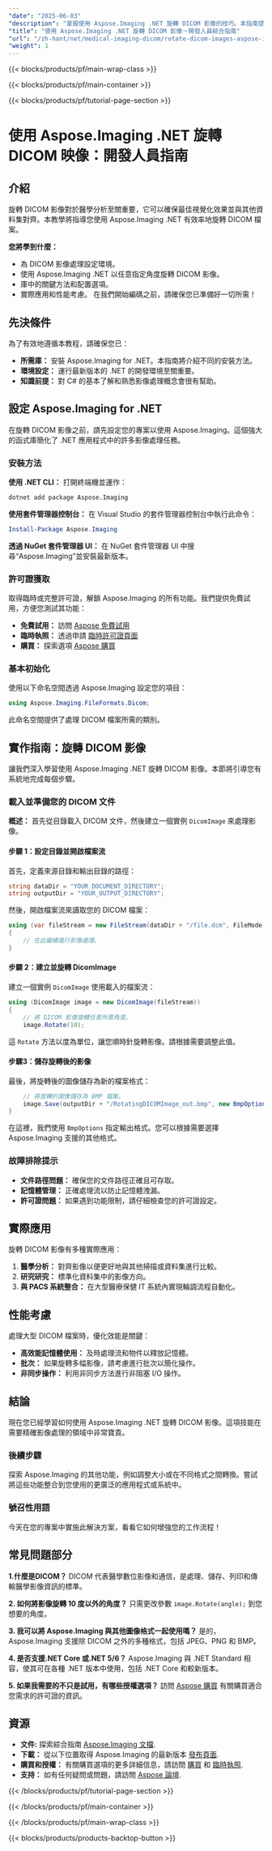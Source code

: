 ```yaml
---
"date": "2025-06-03"
"description": "掌握使用 Aspose.Imaging .NET 旋轉 DICOM 影像的技巧。本指南提供逐步說明和實際應用。"
"title": "使用 Aspose.Imaging .NET 旋轉 DICOM 影像－開發人員綜合指南"
"url": "/zh-hant/net/medical-imaging-dicom/rotate-dicom-images-aspose-imaging-net/"
"weight": 1
---
```


{{< blocks/products/pf/main-wrap-class >}}

{{< blocks/products/pf/main-container >}}

{{< blocks/products/pf/tutorial-page-section >}}
# 使用 Aspose.Imaging .NET 旋轉 DICOM 映像：開發人員指南

## 介紹
旋轉 DICOM 影像對於醫學分析至關重要，它可以確保最佳視覺化效果並與其他資料集對齊。本教學將指導您使用 Aspose.Imaging .NET 有效率地旋轉 DICOM 檔案。

**您將學到什麼：**
- 為 DICOM 影像處理設定環境。
- 使用 Aspose.Imaging .NET 以任意指定角度旋轉 DICOM 影像。
- 庫中的關鍵方法和配置選項。
- 實際應用和性能考慮。
在我們開始編碼之前，請確保您已準備好一切所需！

## 先決條件
為了有效地遵循本教程，請確保您已：
- **所需庫：** 安裝 Aspose.Imaging for .NET。本指南將介紹不同的安裝方法。
- **環境設定：** 運行最新版本的 .NET 的開發環境至關重要。
- **知識前提：** 對 C# 的基本了解和熟悉影像處理概念會很有幫助。

## 設定 Aspose.Imaging for .NET
在旋轉 DICOM 影像之前，請先設定您的專案以使用 Aspose.Imaging。這個強大的函式庫簡化了 .NET 應用程式中的許多影像處理任務。

### 安裝方法
**使用 .NET CLI：**
打開終端機並運作：
```bash
dotnet add package Aspose.Imaging
```

**使用套件管理器控制台：**
在 Visual Studio 的套件管理器控制台中執行此命令：
```powershell
Install-Package Aspose.Imaging
```

**透過 NuGet 套件管理器 UI：**
在 NuGet 套件管理器 UI 中搜尋“Aspose.Imaging”並安裝最新版本。

### 許可證獲取
取得臨時或完整許可證，解鎖 Aspose.Imaging 的所有功能。我們提供免費試用，方便您測試其功能：
- **免費試用：** 訪問 [Aspose 免費試用](https://releases.aspose.com/imaging/net/)
- **臨時執照：** 透過申請 [臨時許可證頁面](https://purchase.aspose.com/temporary-license/)
- **購買：** 探索選項 [Aspose 購買](https://purchase.aspose.com/buy)

### 基本初始化
使用以下命名空間透過 Aspose.Imaging 設定您的項目：
```csharp
using Aspose.Imaging.FileFormats.Dicom;
```
此命名空間提供了處理 DICOM 檔案所需的類別。

## 實作指南：旋轉 DICOM 影像
讓我們深入學習使用 Aspose.Imaging .NET 旋轉 DICOM 影像。本節將引導您有系統地完成每個步驟。

### 載入並準備您的 DICOM 文件
**概述：**
首先從目錄載入 DICOM 文件，然後建立一個實例 `DicomImage` 來處理影像。

#### 步驟 1：設定目錄並開啟檔案流
首先，定義來源目錄和輸出目錄的路徑：
```csharp
string dataDir = "YOUR_DOCUMENT_DIRECTORY";
string outputDir = "YOUR_OUTPUT_DIRECTORY";
```
然後，開啟檔案流來讀取您的 DICOM 檔案：
```csharp
using (var fileStream = new FileStream(dataDir + "/file.dcm", FileMode.Open, FileAccess.Read))
{
    // 在此繼續進行影像處理。
}
```

#### 步驟 2：建立並旋轉 DicomImage
建立一個實例 `DicomImage` 使用載入的檔案流：
```csharp
using (DicomImage image = new DicomImage(fileStream))
{
    // 將 DICOM 影像旋轉任意所需角度。
    image.Rotate(10);
```
這 `Rotate` 方法以度為單位，讓您順時針旋轉影像。請根據需要調整此值。

#### 步驟3：儲存旋轉後的影像
最後，將旋轉後的圖像儲存為新的檔案格式：
```csharp
    // 將旋轉的圖像儲存為 BMP 檔案。
    image.Save(outputDir + "/RotatingDICOMImage_out.bmp", new BmpOptions());
}
```
在這裡，我們使用 `BmpOptions` 指定輸出格式。您可以根據需要選擇 Aspose.Imaging 支援的其他格式。

### 故障排除提示
- **文件路徑問題：** 確保您的文件路徑正確且可存取。
- **記憶體管理：** 正確處理流以防止記憶體洩漏。
- **許可證問題：** 如果遇到功能限制，請仔細檢查您的許可證設定。

## 實際應用
旋轉 DICOM 影像有多種實際應用：
1. **醫學分析：** 對齊影像以便更好地與其他掃描或資料集進行比較。
2. **研究研究：** 標準化資料集中的影像方向。
3. **與 PACS 系統整合：** 在大型醫療保健 IT 系統內實現輪調流程自動化。

## 性能考慮
處理大型 DICOM 檔案時，優化效能是關鍵：
- **高效能記憶體使用：** 及時處理流和物件以釋放記憶體。
- **批次：** 如果旋轉多幅影像，請考慮進行批次以簡化操作。
- **非同步操作：** 利用非同步方法進行非阻塞 I/O 操作。

## 結論
現在您已經學習如何使用 Aspose.Imaging .NET 旋轉 DICOM 影像。這項技能在需要精確影像處理的領域中非常寶貴。

### 後續步驟
探索 Aspose.Imaging 的其他功能，例如調整大小或在不同格式之間轉換。嘗試將這些功能整合到您使用的更廣泛的應用程式或系統中。

### 號召性用語
今天在您的專案中實施此解決方案，看看它如何增強您的工作流程！

## 常見問題部分
**1.什麼是DICOM？**
DICOM 代表醫學數位影像和通信，是處理、儲存、列印和傳輸醫學影像資訊的標準。

**2. 如何將影像旋轉 10 度以外的角度？**
只需更改參數 `image.Rotate(angle);` 到您想要的角度。

**3. 我可以將 Aspose.Imaging 與其他圖像格式一起使用嗎？**
是的，Aspose.Imaging 支援除 DICOM 之外的多種格式，包括 JPEG、PNG 和 BMP。

**4. 是否支援.NET Core 或.NET 5/6？**
Aspose.Imaging 與 .NET Standard 相容，使其可在各種 .NET 版本中使用，包括 .NET Core 和較新版本。

**5. 如果我需要的不只是試用，有哪些授權選項？**
訪問 [Aspose 購買](https://purchase.aspose.com/buy) 有關購買適合您需求的許可證的資訊。

## 資源
- **文件:** 探索綜合指南 [Aspose.Imaging 文檔](https://reference。aspose.com/imaging/net/).
- **下載：** 從以下位置取得 Aspose.Imaging 的最新版本 [發布頁面](https://releases。aspose.com/imaging/net/).
- **購買和授權：** 有關購買選項的更多詳細信息，請訪問 [購買](https://purchase.aspose.com/buy) 和 [臨時執照](https://purchase。aspose.com/temporary-license/).
- **支持：** 如有任何疑問或問題，請訪問 [Aspose 論壇](https://forum。aspose.com/c/imaging/10).

{{< /blocks/products/pf/tutorial-page-section >}}

{{< /blocks/products/pf/main-container >}}

{{< /blocks/products/pf/main-wrap-class >}}

{{< blocks/products/products-backtop-button >}}